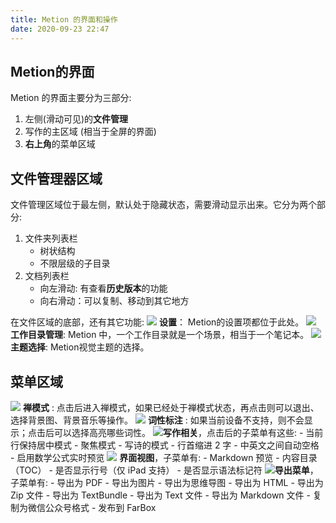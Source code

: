 ```yaml
---
title: Metion 的界面和操作
date: 2020-09-23 22:47
---
```

## Metion的界面
Metion 的界面主要分为三部分:
1. 左侧(滑动可见)的**文件管理**
2. 写作的主区域 (相当于全屏的界面)
3. **右上角**的菜单区域

## 文件管理器区域
文件管理区域位于最左侧，默认处于隐藏状态，需要滑动显示出来。它分为两个部分:
1. 文件夹列表栏
    - 树状结构
    - 不限层级的子目录
2. 文档列表栏
    - 向左滑动:  有查看**历史版本**的功能
    - 向右滑动：可以复制、移动到其它地方

在文件区域的底部，还有其它功能:
![](@@gear) **设置**： Metion的设置项都位于此处。
![](@@tray.full) **工作目录管理**:  Metion 中，一个工作目录就是一个场景，相当于一个笔记本。
![](@@circle.righthalf.fill) **主题选择**:  Metion视觉主题的选择。

## 菜单区域
![](@@moon.zzz.circle) **禅模式**  :  点击后进入禅模式，如果已经处于禅模式状态，再点击则可以退出、选择背景图、背景音乐等操作。
![](@@waveform) **词性标注** : 如果当前设备不支持，则不会显示；点击后可以选择高亮哪些词性。
![](@@pencil.and.ellipsis.rectangle)**写作相关**，点击后的子菜单有这些:
    - 当前行保持居中模式
    - 聚焦模式
    - 写诗的模式
    - 行首缩进 2 字
    - 中英文之间自动空格
    - 启用数学公式实时预览
![](@@rectangle.3.offgrid) **界面视图**，子菜单有:
    - Markdown 预览
    - 内容目录（TOC）
    - 是否显示行号（仅 iPad 支持）
    - 是否显示语法标记符
![](@@arrowshape.turn.up.right)**导出菜单**，子菜单有:
    - 导出为 PDF
    - 导出为图片
    - 导出为思维导图
    - 导出为 HTML
    - 导出为 Zip 文件
    - 导出为 TextBundle
    - 导出为 Text 文件
    - 导出为 Markdown 文件
    - 复制为微信公众号格式
    - 发布到 FarBox
